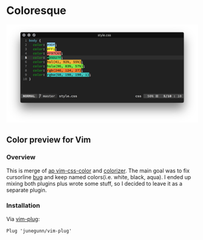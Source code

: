 # Coloresque

![Vim with Coloresque](screenshots/screen.png)

## Color preview for Vim

### Overview

This is merge of [ap vim-css-color](https://github.com/ap/vim-css-color) and [colorizer](https://github.com/lilydjwg/colorizer).
The main goal was to fix cursorline [bug](https://github.com/skammer/vim-css-color/issues/12) and keep named colors(i.e. white, black, aqua). I ended up mixing both plugins plus wrote some stuff, so I decided to leave it as a separate plugin.

### Installation

Via [vim-plug](https://github.com/junegunn/vim-plug):

```
Plug 'junegunn/vim-plug'
```
